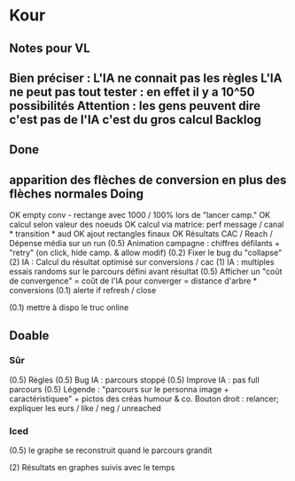 # Kour
Notes pour VL
--
Bien préciser :
L'IA ne connait pas les règles
L'IA ne peut pas tout tester : en effet il y a 10^50 possibilités
Attention : les gens peuvent dire c'est pas de l'IA c'est du gros calcul
Backlog
--
Done
--
 apparition des flèches de conversion en plus des flèches normales 
Doing
--

OK empty conv - rectange avec 1000 / 100% lors de "lancer camp."
OK calcul selon valeur des noeuds
OK calcul via matrice: perf message / canal * transition * aud
OK ajout rectangles finaux
OK Résultats CAC / Reach / Dépense média sur un run
(0.5) Animation campagne : chiffres défilants + "retry" (on click, hide camp. & allow modif)
(0.2) Fixer le bug du "collapse"
(2) IA : Calcul du résultat optimisé sur conversions / cac
(1) IA : multiples essais randoms sur le parcours défini avant résultat
(0.5) Afficher un "coût de convergence" = coût de l'IA pour converger = distance d'arbre * conversions
(0.1) alerte if refresh / close

(0.1) mettre à dispo le truc online

Doable
--
### Sûr
(0.5) Règles
(0.5) Bug IA : parcours stoppé
(0.5) Improve IA : pas full parcours
(0.5) Légende : "parcours sur le personna image + caractéristiquee" + pictos des créas humour & co.
Bouton droit : relancer; expliquer les eurs / like / neg / unreached


### Iced
(0.5) le graphe se reconstruit quand le parcours grandit


(2) Résultats en graphes suivis avec le temps




